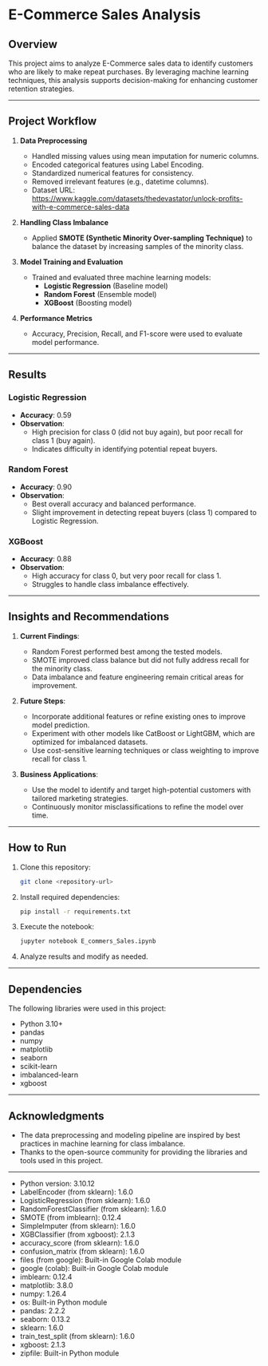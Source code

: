 # E-Commerce Sales Analysis

## **Overview**
This project aims to analyze E-Commerce sales data to identify customers who are likely to make repeat purchases. By leveraging machine learning techniques, this analysis supports decision-making for enhancing customer retention strategies.

---

## **Project Workflow**
1. **Data Preprocessing**
    - Handled missing values using mean imputation for numeric columns.
    - Encoded categorical features using Label Encoding.
    - Standardized numerical features for consistency.
    - Removed irrelevant features (e.g., datetime columns).
    - Dataset URL: https://www.kaggle.com/datasets/thedevastator/unlock-profits-with-e-commerce-sales-data

2. **Handling Class Imbalance**
    - Applied **SMOTE (Synthetic Minority Over-sampling Technique)** to balance the dataset by increasing samples of the minority class.

3. **Model Training and Evaluation**
    - Trained and evaluated three machine learning models:
      - **Logistic Regression** (Baseline model)
      - **Random Forest** (Ensemble model)
      - **XGBoost** (Boosting model)
    
4. **Performance Metrics**
    - Accuracy, Precision, Recall, and F1-score were used to evaluate model performance.

---

## **Results**
### Logistic Regression
- **Accuracy**: 0.59
- **Observation**:
  - High precision for class 0 (did not buy again), but poor recall for class 1 (buy again).
  - Indicates difficulty in identifying potential repeat buyers.

### Random Forest
- **Accuracy**: 0.90
- **Observation**:
  - Best overall accuracy and balanced performance.
  - Slight improvement in detecting repeat buyers (class 1) compared to Logistic Regression.

### XGBoost
- **Accuracy**: 0.88
- **Observation**:
  - High accuracy for class 0, but very poor recall for class 1.
  - Struggles to handle class imbalance effectively.

---

## **Insights and Recommendations**
1. **Current Findings**:
    - Random Forest performed best among the tested models.
    - SMOTE improved class balance but did not fully address recall for the minority class.
    - Data imbalance and feature engineering remain critical areas for improvement.

2. **Future Steps**:
    - Incorporate additional features or refine existing ones to improve model prediction.
    - Experiment with other models like CatBoost or LightGBM, which are optimized for imbalanced datasets.
    - Use cost-sensitive learning techniques or class weighting to improve recall for class 1.

3. **Business Applications**:
    - Use the model to identify and target high-potential customers with tailored marketing strategies.
    - Continuously monitor misclassifications to refine the model over time.

---

## **How to Run**
1. Clone this repository:
   ```bash
   git clone <repository-url>
   ```

2. Install required dependencies:
   ```bash
   pip install -r requirements.txt
   ```

3. Execute the notebook:
   ```bash
   jupyter notebook E_commers_Sales.ipynb
   ```

4. Analyze results and modify as needed.

---

## **Dependencies**
The following libraries were used in this project:
- Python 3.10+
- pandas
- numpy
- matplotlib
- seaborn
- scikit-learn
- imbalanced-learn
- xgboost

---

## **Acknowledgments**
- The data preprocessing and modeling pipeline are inspired by best practices in machine learning for class imbalance.
- Thanks to the open-source community for providing the libraries and tools used in this project.

---


- Python version: 3.10.12
- LabelEncoder (from sklearn): 1.6.0
- LogisticRegression (from sklearn): 1.6.0
- RandomForestClassifier (from sklearn): 1.6.0
- SMOTE (from imblearn): 0.12.4
- SimpleImputer (from sklearn): 1.6.0
- XGBClassifier (from xgboost): 2.1.3
- accuracy_score (from sklearn): 1.6.0
- confusion_matrix (from sklearn): 1.6.0
- files (from google): Built-in Google Colab module
- google (colab): Built-in Google Colab module
- imblearn: 0.12.4
- matplotlib: 3.8.0
- numpy: 1.26.4
- os: Built-in Python module
- pandas: 2.2.2
- seaborn: 0.13.2
- sklearn: 1.6.0
- train_test_split (from sklearn): 1.6.0
- xgboost: 2.1.3
- zipfile: Built-in Python module
